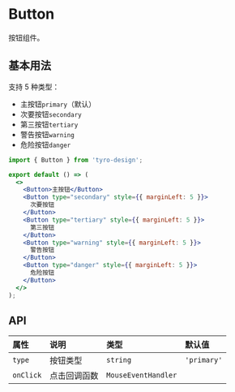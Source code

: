 # Button

按钮组件。

## 基本用法

支持 5 种类型：

- 主按钮`primary`（默认）
- 次要按钮`secondary`
- 第三按钮`tertiary`
- 警告按钮`warning`
- 危险按钮`danger`

```jsx
import { Button } from 'tyro-design';

export default () => (
  <>
    <Button>主按钮</Button>
    <Button type="secondary" style={{ marginLeft: 5 }}>
      次要按钮
    </Button>
    <Button type="tertiary" style={{ marginLeft: 5 }}>
      第三按钮
    </Button>
    <Button type="warning" style={{ marginLeft: 5 }}>
      警告按钮
    </Button>
    <Button type="danger" style={{ marginLeft: 5 }}>
      危险按钮
    </Button>
  </>
);
```

## API

| 属性      | 说明         | 类型                | 默认值      |
| :-------- | :----------- | :------------------ | :---------- |
| `type`    | 按钮类型     | `string`            | `'primary'` |
| `onClick` | 点击回调函数 | `MouseEventHandler` |             |
